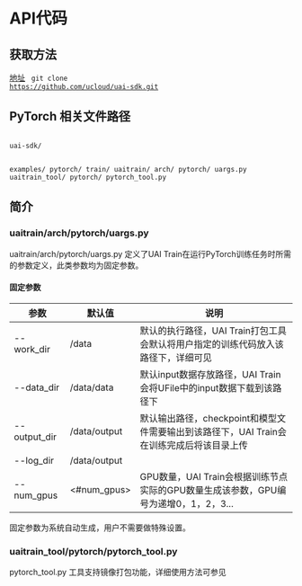 

#  API代码
## 获取方法
[地址](https://github.com/ucloud/uai-sdk)
<code>
git clone https://github.com/ucloud/uai-sdk.git
</code>

## PyTorch 相关文件路径
<code>
uai-sdk/

  examples/
     pytorch/
        train/
  uaitrain/
     arch/
        pytorch/
          uargs.py
  uaitrain_tool/
     pytorch/
        pytorch_tool.py
</code>

## 简介

### uaitrain/arch/pytorch/uargs.py
uaitrain/arch/pytorch/uargs.py 定义了UAI Train在运行PyTorch训练任务时所需的参数定义，此类参数均为固定参数。

#### 固定参数
| 参数 | 默认值 | 说明 |
| ---- | ------ | ---- |
| \-\-work\_dir    | /data         | 默认的执行路径，UAI Train打包工具会默认将用户指定的训练代码放入该路径下，详细可见[](ai/uai-train/guide/mxnet/mnist) |
| \-\-data\_dir    | /data/data    | 默认input数据存放路径，UAI Train会将UFile中的input数据下载到该路径下                                  |
| \-\-output\_dir  | /data/output  | 默认输出路径，checkpoint和模型文件需要输出到该路径下，UAI Train会在训练完成后将该目录上传                          |
| \-\-log\_dir     | /data/output  |                                                                                 |
| \-\-num\_gpus    | <#num\_gpus>  | GPU数量，UAI Train会根据训练节点实际的GPU数量生成该参数，GPU编号为递增0，1，2，3...                          |

固定参数为系统自动生成，用户不需要做特殊设置。

### uaitrain_tool/pytorch/pytorch_tool.py
pytorch\_tool.py 工具支持镜像打包功能，详细使用方法可参见[](ai/uai-train/guide/pytorch/packing)

